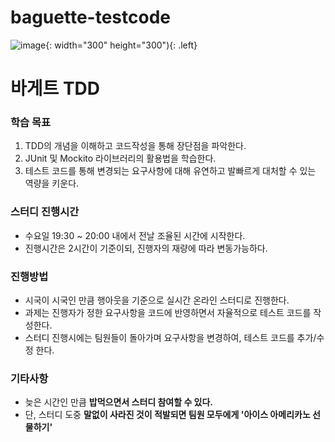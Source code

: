 # baguette-testcode

![image](https://user-images.githubusercontent.com/33277588/85240018-84c49000-b471-11ea-8d7b-c874b6213196.png){: width="300" height="300"){: .left}


# 바게트 TDD

### 학습 목표
1. TDD의 개념을 이해하고 코드작성을 통해 장단점을 파악한다.
2. JUnit 및 Mockito 라이브러리의 활용법을 학습한다.
3. 테스트 코드를 통해 변경되는 요구사항에 대해 유연하고 발빠르게 대처할 수 있는 역량을 키운다.

### 스터디 진행시간
- 수요일 19:30 ~ 20:00 내에서 전날 조율된 시간에 시작한다.
- 진행시간은 2시간이 기준이되, 진행자의 재량에 따라 변동가능하다.

### 진행방법
- 시국이 시국인 만큼 행아웃을 기준으로 실시간 온라인 스터디로 진행한다.
- 과제는 진행자가 정한 요구사항을 코드에 반영하면서 자율적으로 테스트 코드를 작성한다.
- 스터디 진행시에는 팀원들이 돌아가며 요구사항을 변경하여, 테스트 코드를 추가/수정 한다.

### 기타사항
- 늦은 시간인 만큼 **밥먹으면서 스터디 참여할 수 있다.**
- 단, 스터디 도중 **말없이 사라진 것이 적발되면 팀원 모두에게 '아이스 아메리카노 선물하기'**
